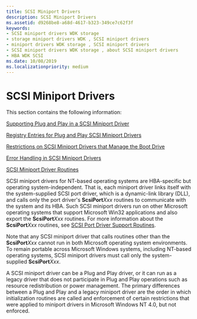 ```yaml
---
title: SCSI Miniport Drivers
description: SCSI Miniport Drivers
ms.assetid: d9268be8-a68d-4617-b323-349ce7c62f3f
keywords:
- SCSI miniport drivers WDK storage
- storage miniport drivers WDK , SCSI miniport drivers
- miniport drivers WDK storage , SCSI miniport drivers
- SCSI miniport drivers WDK storage , about SCSI miniport drivers
- HBA WDK SCSI
ms.date: 10/08/2019
ms.localizationpriority: medium
---
```


# SCSI Miniport Drivers

This section contains the following information:

[Supporting Plug and Play in a SCSI Miniport Driver](supporting-plug-and-play-in-a-scsi-miniport-driver.md)

[Registry Entries for Plug and Play SCSI Miniport Drivers](registry-entries-for-plug-and-play-scsi-miniport-drivers.md)

[Restrictions on SCSI Miniport Drivers that Manage the Boot Drive](restrictions-on-scsi-miniport-drivers-that-manage-the-boot-drive.md)

[Error Handling in SCSI Miniport Drivers](error-handling-in-scsi-miniport-drivers.md)

[SCSI Miniport Driver Routines](scsi-miniport-driver-routines.md)

SCSI miniport drivers for NT-based operating systems are HBA-specific but operating system-independent. That is, each miniport driver links itself with the system-supplied SCSI port driver, which is a dynamic-link library (DLL), and calls only the port driver's **ScsiPort***Xxx* routines to communicate with the system and its HBA. Such SCSI miniport drivers run on other Microsoft operating systems that support Microsoft Win32 applications and also export the **ScsiPort***Xxx* routines. For more information about the **ScsiPort***Xxx* routines, see [SCSI Port Driver Support Routines](scsi-port-driver-support-routines.md).

Note that any SCSI miniport driver that calls routines other than the **ScsiPort***Xxx* cannot run in both Microsoft operating system environments. To remain portable across Microsoft Windows systems, including NT-based operating systems, SCSI miniport drivers must call only the system-supplied **ScsiPort***Xxx*.

A SCSI miniport driver can be a Plug and Play driver, or it can run as a legacy driver that does not participate in Plug and Play operations such as resource redistribution or power management. The primary differences between a Plug and Play and a legacy miniport driver are the order in which initialization routines are called and enforcement of certain restrictions that were applied to miniport drivers in Microsoft Windows NT 4.0, but not enforced.
